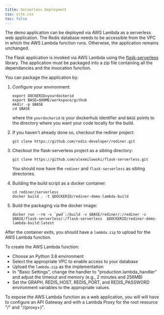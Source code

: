 ```yaml
---
title: Serverless Deployment
css: site.css
toc: false
---
```


The demo application can be deployed via AWS Lambda as a serverless
web application. The Redis database needs to be accessible from the VPC
in which the AWS Lambda function runs. Otherwise, the application remains
unchanged.

The Flask application is invoked via AWS Lambda using the
[flask-serverless](https://github.com/alexmilowski/flask-serverless) library.
The application must be packaged into a zip file containing all the
dependancies and the invocation function.

You can package the application by:

1. Configure your environment:

   ```
   export DOCKERID=yourdockerid
   export BASE=$HOME/workspace/github
   mkdir -p $BASE
   cd $BASE
   ```

   where the `yourdockerid` is your dockerhub identifier and `BASE`
   points to the directory where you want your code locally for the build.

1. If you haven't already done so, checkout the rediner project:

   ```
   git clone https://github.com/redis-developer/rediner.git
   ```

1. Checkout the flask-serverless project as a sibling directory:

   ```
   git clone https://github.com/alexmilowski/flask-serverless.git
   ```

   You should now have the `rediner` and `flask-serverless` as sibling directories.

1. Building the build script as a docker container:

   ```
   cd rediner/serverless
   docker build . -t $DOCKERID/rediner-demo-lambda-build
   ```

1. Build the packaging via the docker image:

   ```
   docker run --rm -v `pwd`:/build -v $BASE/rediner/:/rediner -v $BASE/flask-serverless/:/flask-serverless  $DOCKERID/rediner-demo-lambda-build:latest
   ```

After the container exits, you should have a `lambda.zip` to upload for the
AWS Lambda function.

To create the AWS Lambda function:

* Choose an Python 3.8 environment
* Select the appropriate VPC to enable access to your database
* Upload the `lambda.zip` as the implementation
* In "Basic Settings", change the handler to "production.lambda_handler" and
  adjust the timeout and memory (e.g., 2 minutes and 256MB)
* Set the GRAPH, REDIS_HOST, REDIS_PORT, and REDIS_PASSWORD environment variables
  to the appropriate values.

To expose the AWS Lambda function as a web application, you will will have to
configure an API Gateway and with a Lambda Proxy for the root resource "/"
and "/{proxy+}".
